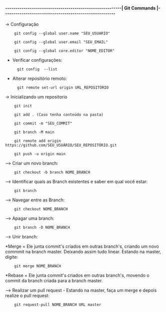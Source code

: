 #### ---------------------------------------------------------| Git Commands |-------------------------------------------------------
		
-> Configuração 

		git config --global user.name "SEU_USUARIO"

		git config --global user.email "SEU_EMAIL"

		git config --global core.editor "NOME_EDITOR"

- Verificar configurações:

		git config  --list

- Alterar repositório remoto:

		git remote set-url origin URL_REPOSITÓRIO

-> Inicializando um repositorio

		git init 
    
   		git add . (Caso tenha conteúdo na pasta)  
		
		git commit -m "SEU_COMMIT"   
    
   		git branch -M main    
    
   		git remote add origin https://github.com/SEU_USUÁRIO/SEU_REPOSITÓRIO.git  
    
   		git push -u origin main
    

--> Criar um novo branch:
		
		git checkout -b branch NOME_BRANCH

--> Identificar quais as Branch existentes e saber em qual você estar:
		
		git branch 

--> Navegar entre as Branch:
		
		git checkout NOME_BRANCH

--> Apagar uma branch:
		
		git branch -D NOME_BRANCH

--> Unir branch:

*Merge = Ele junta commit's criados em outras branch's, criando um novo commmit
		na branch master. Deixando assim tudo linear. Estando na master, digite:

		git merge NOME_BRANCH		

*Rebase = Ele junta commit's criados em outras branch's, movendo o commit da 
		branch criada para a branch master.
		
--> Realizar um pull request - Estando na master, faça um merge e depois realize o pull request:
		
		git request-pull NOME_BRANCH URL master
